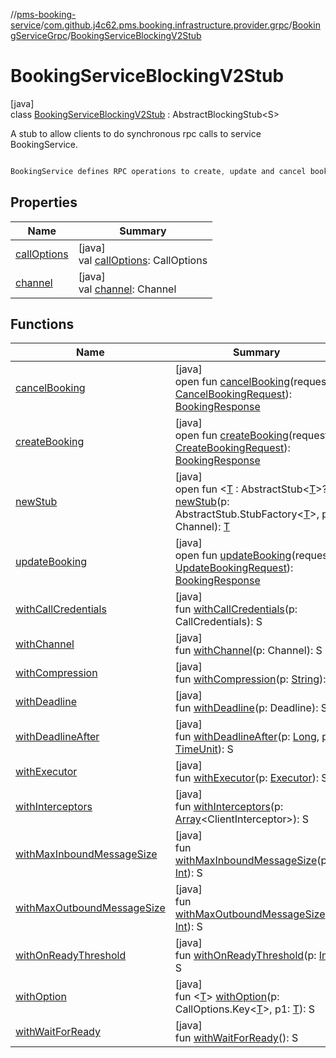 //[pms-booking-service](../../../../index.md)/[com.github.j4c62.pms.booking.infrastructure.provider.grpc](../../index.md)/[BookingServiceGrpc](../index.md)/[BookingServiceBlockingV2Stub](index.md)

# BookingServiceBlockingV2Stub

[java]\
class [BookingServiceBlockingV2Stub](index.md) : AbstractBlockingStub&lt;S&gt; 

A stub to allow clients to do synchronous rpc calls to service BookingService. 

```kotlin

BookingService defines RPC operations to create, update and cancel bookings.

```

## Properties

| Name | Summary |
|---|---|
| [callOptions](../-booking-service-future-stub/index.md#1161172963%2FProperties%2F-1170581573) | [java]<br>val [callOptions](../-booking-service-future-stub/index.md#1161172963%2FProperties%2F-1170581573): CallOptions |
| [channel](../-booking-service-future-stub/index.md#-1460774496%2FProperties%2F-1170581573) | [java]<br>val [channel](../-booking-service-future-stub/index.md#-1460774496%2FProperties%2F-1170581573): Channel |

## Functions

| Name | Summary |
|---|---|
| [cancelBooking](cancel-booking.md) | [java]<br>open fun [cancelBooking](cancel-booking.md)(request: [CancelBookingRequest](../../-cancel-booking-request/index.md)): [BookingResponse](../../-booking-response/index.md) |
| [createBooking](create-booking.md) | [java]<br>open fun [createBooking](create-booking.md)(request: [CreateBookingRequest](../../-create-booking-request/index.md)): [BookingResponse](../../-booking-response/index.md) |
| [newStub](../-booking-service-blocking-stub/index.md#-282926888%2FFunctions%2F-1170581573) | [java]<br>open fun &lt;[T](../-booking-service-blocking-stub/index.md#-282926888%2FFunctions%2F-1170581573) : AbstractStub&lt;[T](../-booking-service-blocking-stub/index.md#-282926888%2FFunctions%2F-1170581573)&gt;?&gt; [newStub](../-booking-service-blocking-stub/index.md#-282926888%2FFunctions%2F-1170581573)(p: AbstractStub.StubFactory&lt;[T](../-booking-service-blocking-stub/index.md#-282926888%2FFunctions%2F-1170581573)&gt;, p1: Channel): [T](../-booking-service-blocking-stub/index.md#-282926888%2FFunctions%2F-1170581573) |
| [updateBooking](update-booking.md) | [java]<br>open fun [updateBooking](update-booking.md)(request: [UpdateBookingRequest](../../-update-booking-request/index.md)): [BookingResponse](../../-booking-response/index.md) |
| [withCallCredentials](../-booking-service-future-stub/index.md#-1294232735%2FFunctions%2F-1170581573) | [java]<br>fun [withCallCredentials](../-booking-service-future-stub/index.md#-1294232735%2FFunctions%2F-1170581573)(p: CallCredentials): S |
| [withChannel](../-booking-service-future-stub/index.md#1557089985%2FFunctions%2F-1170581573) | [java]<br>fun [withChannel](../-booking-service-future-stub/index.md#1557089985%2FFunctions%2F-1170581573)(p: Channel): S |
| [withCompression](../-booking-service-future-stub/index.md#-843793794%2FFunctions%2F-1170581573) | [java]<br>fun [withCompression](../-booking-service-future-stub/index.md#-843793794%2FFunctions%2F-1170581573)(p: [String](https://docs.oracle.com/en/java/javase/23/docs/api/java.base/java/lang/String.html)): S |
| [withDeadline](../-booking-service-future-stub/index.md#1423577849%2FFunctions%2F-1170581573) | [java]<br>fun [withDeadline](../-booking-service-future-stub/index.md#1423577849%2FFunctions%2F-1170581573)(p: Deadline): S |
| [withDeadlineAfter](../-booking-service-future-stub/index.md#1521015588%2FFunctions%2F-1170581573) | [java]<br>fun [withDeadlineAfter](../-booking-service-future-stub/index.md#1521015588%2FFunctions%2F-1170581573)(p: [Long](https://kotlinlang.org/api/core/kotlin-stdlib/kotlin/-long/index.html), p1: [TimeUnit](https://docs.oracle.com/en/java/javase/23/docs/api/java.base/java/util/concurrent/TimeUnit.html)): S |
| [withExecutor](../-booking-service-future-stub/index.md#1204550138%2FFunctions%2F-1170581573) | [java]<br>fun [withExecutor](../-booking-service-future-stub/index.md#1204550138%2FFunctions%2F-1170581573)(p: [Executor](https://docs.oracle.com/en/java/javase/23/docs/api/java.base/java/util/concurrent/Executor.html)): S |
| [withInterceptors](../-booking-service-future-stub/index.md#532964903%2FFunctions%2F-1170581573) | [java]<br>fun [withInterceptors](../-booking-service-future-stub/index.md#532964903%2FFunctions%2F-1170581573)(p: [Array](https://kotlinlang.org/api/core/kotlin-stdlib/kotlin/-array/index.html)&lt;ClientInterceptor&gt;): S |
| [withMaxInboundMessageSize](../-booking-service-future-stub/index.md#1309462429%2FFunctions%2F-1170581573) | [java]<br>fun [withMaxInboundMessageSize](../-booking-service-future-stub/index.md#1309462429%2FFunctions%2F-1170581573)(p: [Int](https://kotlinlang.org/api/core/kotlin-stdlib/kotlin/-int/index.html)): S |
| [withMaxOutboundMessageSize](../-booking-service-future-stub/index.md#-455319018%2FFunctions%2F-1170581573) | [java]<br>fun [withMaxOutboundMessageSize](../-booking-service-future-stub/index.md#-455319018%2FFunctions%2F-1170581573)(p: [Int](https://kotlinlang.org/api/core/kotlin-stdlib/kotlin/-int/index.html)): S |
| [withOnReadyThreshold](../-booking-service-future-stub/index.md#865100489%2FFunctions%2F-1170581573) | [java]<br>fun [withOnReadyThreshold](../-booking-service-future-stub/index.md#865100489%2FFunctions%2F-1170581573)(p: [Int](https://kotlinlang.org/api/core/kotlin-stdlib/kotlin/-int/index.html)): S |
| [withOption](../-booking-service-future-stub/index.md#1975717102%2FFunctions%2F-1170581573) | [java]<br>fun &lt;[T](../-booking-service-future-stub/index.md#1975717102%2FFunctions%2F-1170581573)&gt; [withOption](../-booking-service-future-stub/index.md#1975717102%2FFunctions%2F-1170581573)(p: CallOptions.Key&lt;[T](../-booking-service-future-stub/index.md#1975717102%2FFunctions%2F-1170581573)&gt;, p1: [T](../-booking-service-future-stub/index.md#1975717102%2FFunctions%2F-1170581573)): S |
| [withWaitForReady](../-booking-service-future-stub/index.md#-383345726%2FFunctions%2F-1170581573) | [java]<br>fun [withWaitForReady](../-booking-service-future-stub/index.md#-383345726%2FFunctions%2F-1170581573)(): S |